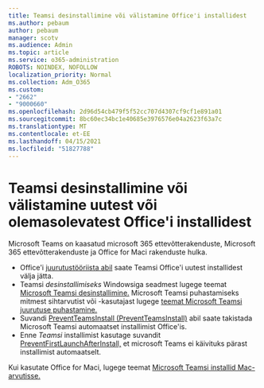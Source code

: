 ```yaml
---
title: Teamsi desinstallimine või välistamine Office'i installidest
ms.author: pebaum
author: pebaum
manager: scotv
ms.audience: Admin
ms.topic: article
ms.service: o365-administration
ROBOTS: NOINDEX, NOFOLLOW
localization_priority: Normal
ms.collection: Adm_O365
ms.custom:
- "2662"
- "9000660"
ms.openlocfilehash: 2d96d54cb479f5f52cc707d4307cf9cf1e891a01
ms.sourcegitcommit: 8bc60ec34bc1e40685e3976576e04a2623f63a7c
ms.translationtype: MT
ms.contentlocale: et-EE
ms.lasthandoff: 04/15/2021
ms.locfileid: "51827788"
---
```

# <a name="uninstall-or-exclude-teams-from-new-or-existing-office-installations"></a>Teamsi desinstallimine või välistamine uutest või olemasolevatest Office'i installidest

Microsoft Teams on kaasatud microsoft 365 ettevõtterakenduste, Microsoft 365 ettevõtterakenduste ja Office for Maci rakenduste hulka.

- Office'i [juurutustööriista abil](https://docs.microsoft.com/deployoffice/teams-install#how-to-exclude-microsoft-teams-from-new-installations-of-microsoft-365-apps) saate Teamsi Office'i uutest installidest välja jätta.
- Teamsi *desinstallimiseks* Windowsiga seadmest lugege teemat [Microsoft Teamsi desinstallimine.](https://support.office.com/article/3b159754-3c26-4952-abe7-57d27f5f4c81) Microsoft Teamsi puhastamiseks mitmest sihtarvutist või -kasutajast lugege [teemat Microsoft Teamsi juurutuse puhastamine.](https://docs.microsoft.com/microsoftteams/scripts/powershell-script-teams-deployment-clean-up)
- Suvandi [PreventTeamsInstall (PreventTeamsInstall)](https://docs.microsoft.com/deployoffice/teams-install#use-group-policy-to-control-the-installation-of-microsoft-teams
) abil saate takistada Microsoft Teamsi automaatset installimist Office'is.
- Enne *Teamsi* installimist kasutage suvandit [PreventFirstLaunchAfterInstall,](https://docs.microsoft.com/deployoffice/teams-install#use-group-policy-to-prevent-microsoft-teams-from-starting-automatically-after-installation) et microsoft Teams ei käivituks pärast installimist automaatselt.

Kui kasutate Office for Maci, lugege teemat [Microsoft Teamsi installid Mac-arvutisse.](https://docs.microsoft.com/deployoffice/teams-install#microsoft-teams-installations-on-a-mac)